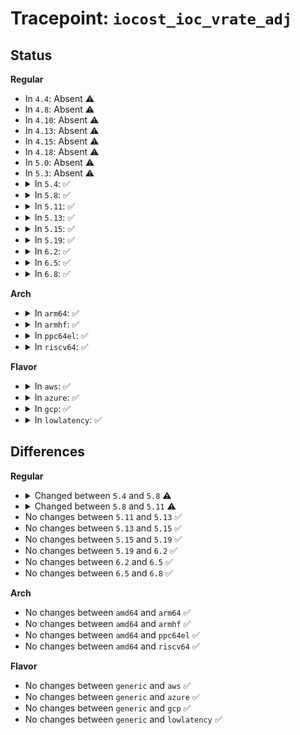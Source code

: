 # Tracepoint: <code>iocost_ioc_vrate_adj</code>

## Status
<b>Regular</b>
<ul>
<li>
In <code>4.4</code>: Absent ⚠️
</li>
<li>
In <code>4.8</code>: Absent ⚠️
</li>
<li>
In <code>4.10</code>: Absent ⚠️
</li>
<li>
In <code>4.13</code>: Absent ⚠️
</li>
<li>
In <code>4.15</code>: Absent ⚠️
</li>
<li>
In <code>4.18</code>: Absent ⚠️
</li>
<li>
In <code>5.0</code>: Absent ⚠️
</li>
<li>
In <code>5.3</code>: Absent ⚠️
</li>
<li>
<details>
<summary>In <code>5.4</code>: ✅</summary>

Event:

```c
struct trace_event_raw_iocost_ioc_vrate_adj {
    struct trace_entry ent;
    u32 __data_loc_devname;
    u64 old_vrate;
    u64 new_vrate;
    int busy_level;
    u32 read_missed_ppm;
    u32 write_missed_ppm;
    u32 rq_wait_pct;
    int nr_lagging;
    int nr_shortages;
    int nr_surpluses;
    char __data[0];
};
```
Function:

```c
void trace_event_raw_event_iocost_ioc_vrate_adj(void *__data, struct ioc *ioc, u64 new_vrate, u32[2] *missed_ppm, u32 rq_wait_pct, int nr_lagging, int nr_shortages, int nr_surpluses);
```
</details>
</li>
<li>
<details>
<summary>In <code>5.8</code>: ✅</summary>

Event:

```c
struct trace_event_raw_iocost_ioc_vrate_adj {
    struct trace_entry ent;
    u32 __data_loc_devname;
    u64 old_vrate;
    u64 new_vrate;
    int busy_level;
    u32 read_missed_ppm;
    u32 write_missed_ppm;
    u32 rq_wait_pct;
    int nr_lagging;
    int nr_shortages;
    int nr_surpluses;
    char __data[0];
};
```
Function:

```c
void trace_event_raw_event_iocost_ioc_vrate_adj(void *__data, struct ioc *ioc, u64 new_vrate, u32 *missed_ppm, u32 rq_wait_pct, int nr_lagging, int nr_shortages, int nr_surpluses);
```
</details>
</li>
<li>
<details>
<summary>In <code>5.11</code>: ✅</summary>

Event:

```c
struct trace_event_raw_iocost_ioc_vrate_adj {
    struct trace_entry ent;
    u32 __data_loc_devname;
    u64 old_vrate;
    u64 new_vrate;
    int busy_level;
    u32 read_missed_ppm;
    u32 write_missed_ppm;
    u32 rq_wait_pct;
    int nr_lagging;
    int nr_shortages;
    char __data[0];
};
```
Function:

```c
void trace_event_raw_event_iocost_ioc_vrate_adj(void *__data, struct ioc *ioc, u64 new_vrate, u32 *missed_ppm, u32 rq_wait_pct, int nr_lagging, int nr_shortages);
```
</details>
</li>
<li>
<details>
<summary>In <code>5.13</code>: ✅</summary>

Event:

```c
struct trace_event_raw_iocost_ioc_vrate_adj {
    struct trace_entry ent;
    u32 __data_loc_devname;
    u64 old_vrate;
    u64 new_vrate;
    int busy_level;
    u32 read_missed_ppm;
    u32 write_missed_ppm;
    u32 rq_wait_pct;
    int nr_lagging;
    int nr_shortages;
    char __data[0];
};
```
Function:

```c
void trace_event_raw_event_iocost_ioc_vrate_adj(void *__data, struct ioc *ioc, u64 new_vrate, u32 *missed_ppm, u32 rq_wait_pct, int nr_lagging, int nr_shortages);
```
</details>
</li>
<li>
<details>
<summary>In <code>5.15</code>: ✅</summary>

Event:

```c
struct trace_event_raw_iocost_ioc_vrate_adj {
    struct trace_entry ent;
    u32 __data_loc_devname;
    u64 old_vrate;
    u64 new_vrate;
    int busy_level;
    u32 read_missed_ppm;
    u32 write_missed_ppm;
    u32 rq_wait_pct;
    int nr_lagging;
    int nr_shortages;
    char __data[0];
};
```
Function:

```c
void trace_event_raw_event_iocost_ioc_vrate_adj(void *__data, struct ioc *ioc, u64 new_vrate, u32 *missed_ppm, u32 rq_wait_pct, int nr_lagging, int nr_shortages);
```
</details>
</li>
<li>
<details>
<summary>In <code>5.19</code>: ✅</summary>

Event:

```c
struct trace_event_raw_iocost_ioc_vrate_adj {
    struct trace_entry ent;
    u32 __data_loc_devname;
    u64 old_vrate;
    u64 new_vrate;
    int busy_level;
    u32 read_missed_ppm;
    u32 write_missed_ppm;
    u32 rq_wait_pct;
    int nr_lagging;
    int nr_shortages;
    char __data[0];
};
```
Function:

```c
void trace_event_raw_event_iocost_ioc_vrate_adj(void *__data, struct ioc *ioc, u64 new_vrate, u32 *missed_ppm, u32 rq_wait_pct, int nr_lagging, int nr_shortages);
```
</details>
</li>
<li>
<details>
<summary>In <code>6.2</code>: ✅</summary>

Event:

```c
struct trace_event_raw_iocost_ioc_vrate_adj {
    struct trace_entry ent;
    u32 __data_loc_devname;
    u64 old_vrate;
    u64 new_vrate;
    int busy_level;
    u32 read_missed_ppm;
    u32 write_missed_ppm;
    u32 rq_wait_pct;
    int nr_lagging;
    int nr_shortages;
    char __data[0];
};
```
Function:

```c
void trace_event_raw_event_iocost_ioc_vrate_adj(void *__data, struct ioc *ioc, u64 new_vrate, u32 *missed_ppm, u32 rq_wait_pct, int nr_lagging, int nr_shortages);
```
</details>
</li>
<li>
<details>
<summary>In <code>6.5</code>: ✅</summary>

Event:

```c
struct trace_event_raw_iocost_ioc_vrate_adj {
    struct trace_entry ent;
    u32 __data_loc_devname;
    u64 old_vrate;
    u64 new_vrate;
    int busy_level;
    u32 read_missed_ppm;
    u32 write_missed_ppm;
    u32 rq_wait_pct;
    int nr_lagging;
    int nr_shortages;
    char __data[0];
};
```
Function:

```c
void trace_event_raw_event_iocost_ioc_vrate_adj(void *__data, struct ioc *ioc, u64 new_vrate, u32 *missed_ppm, u32 rq_wait_pct, int nr_lagging, int nr_shortages);
```
</details>
</li>
<li>
<details>
<summary>In <code>6.8</code>: ✅</summary>

Event:

```c
struct trace_event_raw_iocost_ioc_vrate_adj {
    struct trace_entry ent;
    u32 __data_loc_devname;
    u64 old_vrate;
    u64 new_vrate;
    int busy_level;
    u32 read_missed_ppm;
    u32 write_missed_ppm;
    u32 rq_wait_pct;
    int nr_lagging;
    int nr_shortages;
    char __data[0];
};
```
Function:

```c
void trace_event_raw_event_iocost_ioc_vrate_adj(void *__data, struct ioc *ioc, u64 new_vrate, u32 *missed_ppm, u32 rq_wait_pct, int nr_lagging, int nr_shortages);
```
</details>
</li>
</ul>
<b>Arch</b>
<ul>
<li>
<details>
<summary>In <code>arm64</code>: ✅</summary>

Event:

```c
struct trace_event_raw_iocost_ioc_vrate_adj {
    struct trace_entry ent;
    u32 __data_loc_devname;
    u64 old_vrate;
    u64 new_vrate;
    int busy_level;
    u32 read_missed_ppm;
    u32 write_missed_ppm;
    u32 rq_wait_pct;
    int nr_lagging;
    int nr_shortages;
    int nr_surpluses;
    char __data[0];
};
```
Function:

```c
void trace_event_raw_event_iocost_ioc_vrate_adj(void *__data, struct ioc *ioc, u64 new_vrate, u32[2] *missed_ppm, u32 rq_wait_pct, int nr_lagging, int nr_shortages, int nr_surpluses);
```
</details>
</li>
<li>
<details>
<summary>In <code>armhf</code>: ✅</summary>

Event:

```c
struct trace_event_raw_iocost_ioc_vrate_adj {
    struct trace_entry ent;
    u32 __data_loc_devname;
    u64 old_vrate;
    u64 new_vrate;
    int busy_level;
    u32 read_missed_ppm;
    u32 write_missed_ppm;
    u32 rq_wait_pct;
    int nr_lagging;
    int nr_shortages;
    int nr_surpluses;
    char __data[0];
};
```
Function:

```c
void trace_event_raw_event_iocost_ioc_vrate_adj(void *__data, struct ioc *ioc, u64 new_vrate, u32[2] *missed_ppm, u32 rq_wait_pct, int nr_lagging, int nr_shortages, int nr_surpluses);
```
</details>
</li>
<li>
<details>
<summary>In <code>ppc64el</code>: ✅</summary>

Event:

```c
struct trace_event_raw_iocost_ioc_vrate_adj {
    struct trace_entry ent;
    u32 __data_loc_devname;
    u64 old_vrate;
    u64 new_vrate;
    int busy_level;
    u32 read_missed_ppm;
    u32 write_missed_ppm;
    u32 rq_wait_pct;
    int nr_lagging;
    int nr_shortages;
    int nr_surpluses;
    char __data[0];
};
```
Function:

```c
void trace_event_raw_event_iocost_ioc_vrate_adj(void *__data, struct ioc *ioc, u64 new_vrate, u32[2] *missed_ppm, u32 rq_wait_pct, int nr_lagging, int nr_shortages, int nr_surpluses);
```
</details>
</li>
<li>
<details>
<summary>In <code>riscv64</code>: ✅</summary>

Event:

```c
struct trace_event_raw_iocost_ioc_vrate_adj {
    struct trace_entry ent;
    u32 __data_loc_devname;
    u64 old_vrate;
    u64 new_vrate;
    int busy_level;
    u32 read_missed_ppm;
    u32 write_missed_ppm;
    u32 rq_wait_pct;
    int nr_lagging;
    int nr_shortages;
    int nr_surpluses;
    char __data[0];
};
```
Function:

```c
void trace_event_raw_event_iocost_ioc_vrate_adj(void *__data, struct ioc *ioc, u64 new_vrate, u32[2] *missed_ppm, u32 rq_wait_pct, int nr_lagging, int nr_shortages, int nr_surpluses);
```
</details>
</li>
</ul>
<b>Flavor</b>
<ul>
<li>
<details>
<summary>In <code>aws</code>: ✅</summary>

Event:

```c
struct trace_event_raw_iocost_ioc_vrate_adj {
    struct trace_entry ent;
    u32 __data_loc_devname;
    u64 old_vrate;
    u64 new_vrate;
    int busy_level;
    u32 read_missed_ppm;
    u32 write_missed_ppm;
    u32 rq_wait_pct;
    int nr_lagging;
    int nr_shortages;
    int nr_surpluses;
    char __data[0];
};
```
Function:

```c
void trace_event_raw_event_iocost_ioc_vrate_adj(void *__data, struct ioc *ioc, u64 new_vrate, u32[2] *missed_ppm, u32 rq_wait_pct, int nr_lagging, int nr_shortages, int nr_surpluses);
```
</details>
</li>
<li>
<details>
<summary>In <code>azure</code>: ✅</summary>

Event:

```c
struct trace_event_raw_iocost_ioc_vrate_adj {
    struct trace_entry ent;
    u32 __data_loc_devname;
    u64 old_vrate;
    u64 new_vrate;
    int busy_level;
    u32 read_missed_ppm;
    u32 write_missed_ppm;
    u32 rq_wait_pct;
    int nr_lagging;
    int nr_shortages;
    int nr_surpluses;
    char __data[0];
};
```
Function:

```c
void trace_event_raw_event_iocost_ioc_vrate_adj(void *__data, struct ioc *ioc, u64 new_vrate, u32[2] *missed_ppm, u32 rq_wait_pct, int nr_lagging, int nr_shortages, int nr_surpluses);
```
</details>
</li>
<li>
<details>
<summary>In <code>gcp</code>: ✅</summary>

Event:

```c
struct trace_event_raw_iocost_ioc_vrate_adj {
    struct trace_entry ent;
    u32 __data_loc_devname;
    u64 old_vrate;
    u64 new_vrate;
    int busy_level;
    u32 read_missed_ppm;
    u32 write_missed_ppm;
    u32 rq_wait_pct;
    int nr_lagging;
    int nr_shortages;
    int nr_surpluses;
    char __data[0];
};
```
Function:

```c
void trace_event_raw_event_iocost_ioc_vrate_adj(void *__data, struct ioc *ioc, u64 new_vrate, u32[2] *missed_ppm, u32 rq_wait_pct, int nr_lagging, int nr_shortages, int nr_surpluses);
```
</details>
</li>
<li>
<details>
<summary>In <code>lowlatency</code>: ✅</summary>

Event:

```c
struct trace_event_raw_iocost_ioc_vrate_adj {
    struct trace_entry ent;
    u32 __data_loc_devname;
    u64 old_vrate;
    u64 new_vrate;
    int busy_level;
    u32 read_missed_ppm;
    u32 write_missed_ppm;
    u32 rq_wait_pct;
    int nr_lagging;
    int nr_shortages;
    int nr_surpluses;
    char __data[0];
};
```
Function:

```c
void trace_event_raw_event_iocost_ioc_vrate_adj(void *__data, struct ioc *ioc, u64 new_vrate, u32[2] *missed_ppm, u32 rq_wait_pct, int nr_lagging, int nr_shortages, int nr_surpluses);
```
</details>
</li>
</ul>

## Differences
<b>Regular</b>
<ul>
<li>
<details>
<summary>Changed between <code>5.4</code> and <code>5.8</code> ⚠️</summary>
<ul>
<li>
<b>Func changed. </b>
</li>
<li>
<b>Param type changed. </b>
<code>u32[2] *missed_ppm</code> ➡️ <code>u32 *missed_ppm</code>
</li>
</ul>
</details>
</li>
<li>
<details>
<summary>Changed between <code>5.8</code> and <code>5.11</code> ⚠️</summary>
<ul>
<li>
<b>Event changed. </b>
</li>
<li>
<b>Field removed. </b>
<code>int nr_surpluses</code>
</li>
<li>
<b>Func changed. </b>
</li>
<li>
<b>Param removed. </b>
<code>int nr_surpluses</code>
</li>
</ul>
</details>
</li>
<li>
No changes between <code>5.11</code> and <code>5.13</code> ✅
</li>
<li>
No changes between <code>5.13</code> and <code>5.15</code> ✅
</li>
<li>
No changes between <code>5.15</code> and <code>5.19</code> ✅
</li>
<li>
No changes between <code>5.19</code> and <code>6.2</code> ✅
</li>
<li>
No changes between <code>6.2</code> and <code>6.5</code> ✅
</li>
<li>
No changes between <code>6.5</code> and <code>6.8</code> ✅
</li>
</ul>
<b>Arch</b>
<ul>
<li>
No changes between <code>amd64</code> and <code>arm64</code> ✅
</li>
<li>
No changes between <code>amd64</code> and <code>armhf</code> ✅
</li>
<li>
No changes between <code>amd64</code> and <code>ppc64el</code> ✅
</li>
<li>
No changes between <code>amd64</code> and <code>riscv64</code> ✅
</li>
</ul>
<b>Flavor</b>
<ul>
<li>
No changes between <code>generic</code> and <code>aws</code> ✅
</li>
<li>
No changes between <code>generic</code> and <code>azure</code> ✅
</li>
<li>
No changes between <code>generic</code> and <code>gcp</code> ✅
</li>
<li>
No changes between <code>generic</code> and <code>lowlatency</code> ✅
</li>
</ul>
